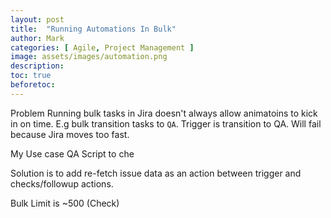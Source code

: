 ```yaml
---
layout: post
title:  "Running Automations In Bulk"
author: Mark
categories: [ Agile, Project Management ]
image: assets/images/automation.png
description: 
toc: true
beforetoc: 
---
```

Problem
Running bulk tasks in Jira doesn't always allow animatoins to kick in on time. E.g bulk transition tasks to `QA`. Trigger is transition to QA. Will fail because Jira moves too fast. 

My Use case
QA Script to che

Solution 
is to add re-fetch issue data as an action between trigger and checks/followup actions.

Bulk Limit is ~500 (Check)
<!--stackedit_data:
eyJoaXN0b3J5IjpbMTI0NTc3NTk3NCwtMTI0MTU1NDI1NV19
-->